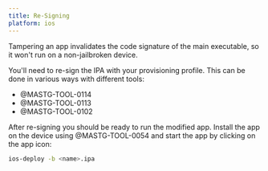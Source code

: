 ```yaml
---
title: Re-Signing
platform: ios
---
```


Tampering an app invalidates the code signature of the main executable, so it won't run on a non-jailbroken device.

You'll need to re-sign the IPA with your provisioning profile. This can be done in various ways with different tools:

- @MASTG-TOOL-0114
- @MASTG-TOOL-0113
- @MASTG-TOOL-0102

After re-signing you should be ready to run the modified app. Install the app on the device using @MASTG-TOOL-0054 and start the app by clicking on the app icon:

```bash
ios-deploy -b <name>.ipa
```
